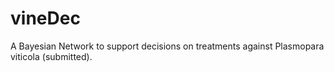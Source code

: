 # vineDec
A Bayesian Network to support decisions on treatments against Plasmopara viticola (submitted).
